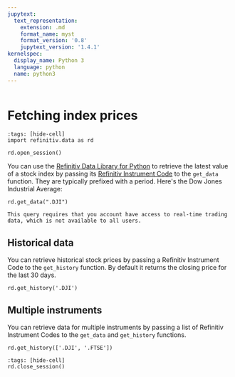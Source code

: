 ```yaml
---
jupytext:
  text_representation:
    extension: .md
    format_name: myst
    format_version: '0.8'
    jupytext_version: '1.4.1'
kernelspec:
  display_name: Python 3
  language: python
  name: python3
---
```

```{include} _templates/nav.html
```

# Fetching index prices

```{code-cell}
:tags: [hide-cell]
import refinitiv.data as rd

rd.open_session()
```

You can use the [Refinitiv Data Library for Python](https://pypi.org/project/refinitiv-data/) to retrieve the latest value of a stock index by passing its [Refinitiv Instrument Code](https://en.wikipedia.org/wiki/Refinitiv_Identification_Code) to the `get_data` function. They are typically prefixed with a period. Here's the Dow Jones Industrial Average:

```pyt{code-cell}hon
rd.get_data(".DJI")
```

```{note}
This query requires that you account have access to real-time trading data, which is not available to all users.
```

## Historical data

You can retrieve historical stock prices by passing a Refinitiv Instrument Code to the `get_history` function. By default it returns the closing price for the last 30 days.

```{code-cell}
rd.get_history('.DJI')
```

## Multiple instruments

You can retrieve data for multiple instruments by passing a list of Refinitiv Instrument Codes to the `get_data` and `get_history` functions.

```{code-cell}
rd.get_history(['.DJI', '.FTSE'])
```

```{code-cell}
:tags: [hide-cell]
rd.close_session()
```
